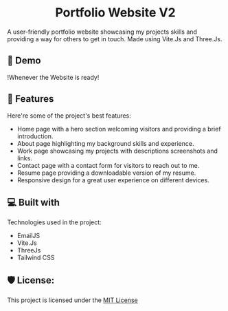 <h1 align="center" id="title">Portfolio Website V2</h1>

<p id="description">A user-friendly portfolio website showcasing my projects skills and providing a way for others to get in touch. Made using Vite.Js and Three.Js.</p>

<h2>🚀 Demo</h2>
!Whenever the Website is ready!
  
  
<h2>🧐 Features</h2>

Here're some of the project's best features:

*   Home page with a hero section welcoming visitors and providing a brief introduction.
*   About page highlighting my background skills and experience.
*   Work page showcasing my projects with descriptions screenshots and links.
*   Contact page with a contact form for visitors to reach out to me.
*   Resume page providing a downloadable version of my resume.
*   Responsive design for a great user experience on different devices.


  
<h2>💻 Built with</h2>

Technologies used in the project:

*   EmailJS
*   Vite.Js
*   ThreeJs
*   Tailwind CSS

<h2>🛡️ License:</h2>

This project is licensed under the [MIT License](LICENSE)
